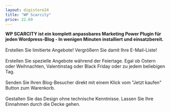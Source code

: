 ```yaml
---
layout: digistore24
title: "WP Scarcity"
price: 22.69
---
```

<p><strong>WP SCARCITY ist ein komplett anpassbares Marketing Power Plugin f&#xFC;r jeden Wordpress-Blog - In wenigen Minuten installiert und einsatzbereit.</strong><br><br>Erstellen Sie limitierte Angebote! Vergr&#xF6;&#xDF;ern Sie damit Ihre E-Mail-Liste! <br><br>Erstellen Sie spezielle Angebote w&#xE4;hrend der Feiertage. Egal ob Ostern oder Weihnachten, Valentinstag oder Black Friday oder zu jedem beliebigen Tag.<br><br>Senden Sie Ihren Blog-Besucher direkt mit einem Klick vom &quot;Jetzt kaufen&quot; Button zum Warenkorb.<br><br>Gestalten Sie das Design ohne technische Kenntnisse. Lassen Sie Ihre Einnahmen durch die Decke gehen.</p>